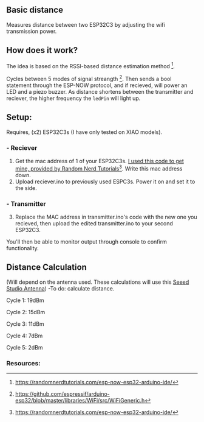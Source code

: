## Basic distance

Measures distance between two ESP32C3 by adjusting the wifi transmission power.

## How does it work?

The idea is based on the RSSI-based distance estimation method [^3].

Cycles between 5 modes of signal streangth [^1]. Then sends a bool statement through the ESP-NOW protocol, and if recieved, will power an LED and a piezo buzzer. As distance shortens between the transmitter and reciever, the higher frequency the `ledPin` will light up.

## Setup:
Requires, (x2) ESP32C3s (I have only tested on XIAO models).

### - Reciever
  1) Get the mac address of 1 of your ESP32C3s. [I used this code to get mine, provided by Random Nerd Tutorials](https://raw.githubusercontent.com/RuiSantosdotme/Random-Nerd-Tutorials/master/Projects/ESP32/ESP32_Get_MAC_Address.ino)[^3]. Write this mac address down.
  2) Upload reciever.ino to previously used ESPC3s. Power it on and set it to the side.
### - Transmitter
  3) Replace the MAC address in transmitter.ino's code with the new one you recieved, then upload the edited transmitter.ino to your second ESP32C3.


You'll then be able to monitor output through console to confirm functionality.

## Distance Calculation
(Will depend on the antenna used. These calculations will use this [Seeed Studio Antenna](https://media-cdn.seeedstudio.com/media/catalog/product/cache/bb49d3ec4ee05b6f018e93f896b8a25d/5/-/5-113991114-xiao-esp32s3-45fontall_1.jpg))
-To do: calculate distance.

Cycle 1: 19dBm

Cycle 2: 15dBm

Cycle 3: 11dBm

Cycle 4: 7dBm

Cycle 5: 2dBm

### Resources:

[^1]: https://github.com/espressif/arduino-esp32/blob/master/libraries/WiFi/src/WiFiGeneric.h
[^2]: https://en.wikipedia.org/wiki/Received_signal_strength_indicator#RSSI-based_distance_estimation
[^3]: https://randomnerdtutorials.com/esp-now-esp32-arduino-ide/
